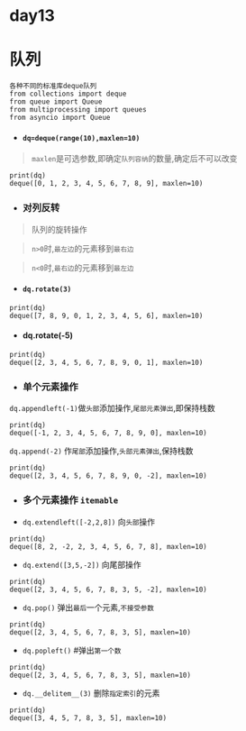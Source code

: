 # day13

# 队列

```
各种不同的标准库deque队列
from collections import deque
from queue import Queue
from multiprocessing import queues
from asyncio import Queue
```

-  #### `dq=deque(range(10),maxlen=10)` 

> `maxlen`是可选参数,即确定`队列容纳`的数量,确定后不可以改变

```
print(dq)
deque([0, 1, 2, 3, 4, 5, 6, 7, 8, 9], maxlen=10)
```

- ### 对列反转
>队列的旋转操作

>`n>0`时,`最左边`的元素移到`最右边`

>`n<0`时,`最右边`的元素移到`最左边`

- #### `dq.rotate(3)`    

```
print(dq)
deque([7, 8, 9, 0, 1, 2, 3, 4, 5, 6], maxlen=10)
```

- #### dq.rotate(-5)
```
print(dq)
deque([2, 3, 4, 5, 6, 7, 8, 9, 0, 1], maxlen=10)
```
* ### 单个元素操作

`dq.appendleft(-1)`做`头部`添加操作,`尾部元素弹出`,即保持栈数

```
print(dq)
deque([-1, 2, 3, 4, 5, 6, 7, 8, 9, 0], maxlen=10)
```

`dq.append(-2)` 作`尾部`添加操作,`头部元素弹出`,保持栈数

```
print(dq)
deque([2, 3, 4, 5, 6, 7, 8, 9, 0, -2], maxlen=10)
```

* ### 多个元素操作 `itemable`


* `dq.extendleft([-2,2,8])`  向`头部`操作

```
print(dq)
deque([8, 2, -2, 2, 3, 4, 5, 6, 7, 8], maxlen=10)
```

* `dq.extend([3,5,-2])`    向尾部操作

```
print(dq)
deque([2, 3, 4, 5, 6, 7, 8, 3, 5, -2], maxlen=10)
```

* `dq.pop()`   弹出`最后`一个元素,`不接受参数`

```
print(dq)
deque([2, 3, 4, 5, 6, 7, 8, 3, 5], maxlen=10)
```

* `dq.popleft()` #弹出`第一个数`

```
print(dq)
deque([2, 3, 4, 5, 6, 7, 8, 3, 5], maxlen=10)
```

* `dq.__delitem__(3)`   删除`指定索引`的元素

```
print(dq)
deque([3, 4, 5, 7, 8, 3, 5], maxlen=10)
```








